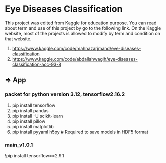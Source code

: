 # Eye Diseases Classification
This project was edited from Kaggle for education purpose. You can read about term and use of this project by go to the following link. On the Kaggle website, most of the projects is allowed to modify by term and condition on that website.
1. https://www.kaggle.com/code/mahnazarjmand/eye-diseases-classification
2. https://www.kaggle.com/code/abdallahwagih/eye-diseases-classification-acc-93-8

## => App
### packet for python version 3.12, tensorflow2.16.2
1. pip install tensorflow
2. pip install pandas
3. pip install -U scikit-learn
4. pip install pillow
5. pip install matplotlib
6. pip install pyyaml h5py  # Required to save models in HDF5 format

### main_v1.0.1
!pip install tensorflow==2.9.1